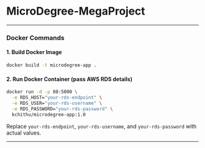 # MicroDegree-MegaProject

---

###  Docker Commands

#### 1. Build Docker Image

```bash
docker build -t microdegree-app .
```

#### 2. Run Docker Container (pass AWS RDS details)

```bash
docker run -d -p 80:5000 \
  -e RDS_HOST="your-rds-endpoint" \
  -e RDS_USER="your-rds-username" \
  -e RDS_PASSWORD="your-rds-password" \
  kchithu/microdegree-app:1.0
```

Replace `your-rds-endpoint`, `your-rds-username`, and `your-rds-password` with actual values.

---

